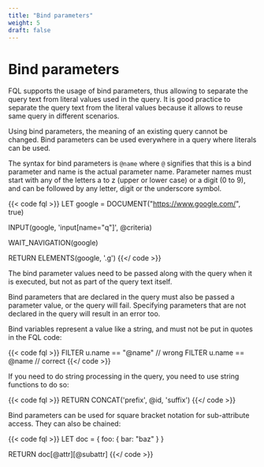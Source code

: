```yaml
---
title: "Bind parameters"
weight: 5
draft: false
---
```


# Bind parameters

FQL supports the usage of bind parameters, thus allowing to separate the query text from literal values used in the query. It is good practice to separate the query text from the literal values because it allows to reuse same query in different scenarios.

Using bind parameters, the meaning of an existing query cannot be changed. Bind parameters can be used everywhere in a query where literals can be used.

The syntax for bind parameters is ``@name`` where ``@`` signifies that this is a bind parameter and name is the actual parameter name. Parameter names must start with any of the letters a to z (upper or lower case) or a digit (0 to 9), and can be followed by any letter, digit or the underscore symbol.

{{< code fql >}}
LET google = DOCUMENT("https://www.google.com/", true)

INPUT(google, 'input[name="q"]', @criteria)

WAIT_NAVIGATION(google)

RETURN ELEMENTS(google, '.g')
{{</ code >}}

The bind parameter values need to be passed along with the query when it is executed, but not as part of the query text itself.

Bind parameters that are declared in the query must also be passed a parameter value, or the query will fail. Specifying parameters that are not declared in the query will result in an error too.

Bind variables represent a value like a string, and must not be put in quotes in the FQL code:

{{< code fql >}}
FILTER u.name == "@name" // wrong
FILTER u.name == @name   // correct
{{</ code >}}

If you need to do string processing in the query, you need to use string functions to do so:

{{< code fql >}}
RETURN CONCAT('prefix', @id, 'suffix')
{{</ code >}}

Bind parameters can be used for square bracket notation for sub-attribute access. They can also be chained:

{{< code fql >}}
LET doc = { foo: { bar: "baz" } }

RETURN doc[@attr][@subattr]
{{</ code >}}